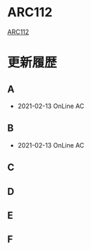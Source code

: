# ARC112
[ARC112](https://atcoder.jp/contests/arc112)

# 更新履歴

## A
 - 2021-02-13 OnLine AC  

## B
 - 2021-02-13 OnLine AC
 
## C
 

## D


## E

 
## F
 
